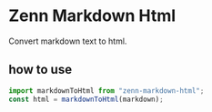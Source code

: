 # Zenn Markdown Html
Convert markdown text to html.

## how to use

```js
import markdownToHtml from "zenn-markdown-html";
const html = markdownToHtml(markdown);
```

